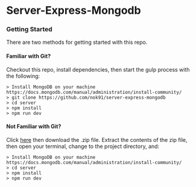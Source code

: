 # Server-Express-Mongodb


### Getting Started

There are two methods for getting started with this repo.

#### Familiar with Git?
Checkout this repo, install dependencies, then start the gulp process with the following:

```
> Install MongoDB on your machine https://docs.mongodb.com/manual/administration/install-community/
> git clone https://github.com/nok91/server-express-mongodb
> cd server
> npm install
> npm run dev
```


#### Not Familiar with Git?
Click [here](https://github.com/nok91/server-express-mongodb/releases) then download the .zip file.  Extract the contents of the zip file, then open your terminal, change to the project directory, and:

```
> Install MongoDB on your machine https://docs.mongodb.com/manual/administration/install-community/
> cd server
> npm install
> npm run dev
```